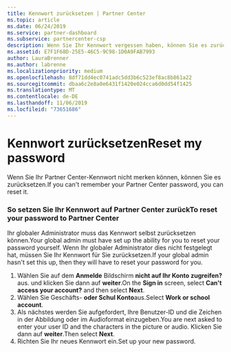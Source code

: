 ```yaml
---
title: Kennwort zurücksetzen | Partner Center
ms.topic: article
ms.date: 06/24/2019
ms.service: partner-dashboard
ms.subservice: partnercenter-csp
description: Wenn Sie Ihr Kennwort vergessen haben, können Sie es zurücksetzen.
ms.assetid: E7F1F68D-25E5-46C5-9C98-1D0A9FAB7993
author: LauraBrenner
ms.author: labrenne
ms.localizationpriority: medium
ms.openlocfilehash: 8df71dd4ec0741adc5dd3b6c523ef8ac8b861a22
ms.sourcegitcommit: dbaa6c2e8a0e6431f1420e024cca6d0dd54f1425
ms.translationtype: MT
ms.contentlocale: de-DE
ms.lasthandoff: 11/06/2019
ms.locfileid: "73651686"
---
```

# <a name="reset-my-password"></a><span data-ttu-id="c9981-103">Kennwort zurücksetzen</span><span class="sxs-lookup"><span data-stu-id="c9981-103">Reset my password</span></span>

<span data-ttu-id="c9981-104">Wenn Sie Ihr Partner Center-Kennwort nicht merken können, können Sie es zurücksetzen.</span><span class="sxs-lookup"><span data-stu-id="c9981-104">If you can't remember your Partner Center password, you can reset it.</span></span>

### <a name="to-reset-your-password-to-partner-center"></a><span data-ttu-id="c9981-105">So setzen Sie Ihr Kennwort auf Partner Center zurück</span><span class="sxs-lookup"><span data-stu-id="c9981-105">To reset your password to Partner Center</span></span>

<span data-ttu-id="c9981-106">Ihr globaler Administrator muss das Kennwort selbst zurücksetzen können.</span><span class="sxs-lookup"><span data-stu-id="c9981-106">Your global admin must have set up the ability for you to reset your password yourself.</span></span> <span data-ttu-id="c9981-107">Wenn Ihr globaler Administrator dies nicht festgelegt hat, müssen Sie Ihr Kennwort für Sie zurücksetzen.</span><span class="sxs-lookup"><span data-stu-id="c9981-107">If your global admin hasn't set this up, then they will have to reset your password for you.</span></span> 

1. <span data-ttu-id="c9981-108">Wählen Sie auf dem **Anmelde** Bildschirm **nicht auf Ihr Konto zugreifen?** aus. und klicken Sie dann auf **weiter**.</span><span class="sxs-lookup"><span data-stu-id="c9981-108">On the **Sign in** screen, select **Can't access your account?** and then select **Next**.</span></span>
2. <span data-ttu-id="c9981-109">Wählen Sie Geschäfts- **oder Schul Konto**aus.</span><span class="sxs-lookup"><span data-stu-id="c9981-109">Select **Work or school account**.</span></span>
3. <span data-ttu-id="c9981-110">Als nächstes werden Sie aufgefordert, Ihre Benutzer-ID und die Zeichen in der Abbildung oder im Audioformat einzugeben.</span><span class="sxs-lookup"><span data-stu-id="c9981-110">You are next asked to enter your user ID and the characters in the picture or audio.</span></span> <span data-ttu-id="c9981-111">Klicken Sie dann auf **weiter**.</span><span class="sxs-lookup"><span data-stu-id="c9981-111">Then select **Next**.</span></span>
4. <span data-ttu-id="c9981-112">Richten Sie Ihr neues Kennwort ein.</span><span class="sxs-lookup"><span data-stu-id="c9981-112">Set up your new password.</span></span>
